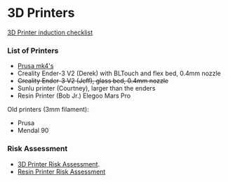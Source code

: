 # 3D Printers

[3D Printer induction checklist](https://docs.google.com/document/d/1Bn4tA91g54ththpyIZi5xGV5HVMoGJKF/edit?usp=sharing&ouid=106230533848458755373&rtpof=true&sd=true)

### List of Printers

- [Prusa mk4's](../3D-Printers/PrusaMK4/)
- Creality Ender-3 V2 (Derek) with BLTouch and flex bed, 0.4mm nozzle
- ~~Creality Ender-3 V2 (Jeff), glass bed, 0.4mm nozzle~~
- Sunlu printer (Courtney), larger than the enders
- Resin Printer (Bob Jr.) Elegoo Mars Pro

Old printers  (3mm filament):

- Prusa 
- Mendal 90 

### Risk Assessment

- [3D Printer Risk Assessment](https://docs.google.com/document/d/13F_mqEcwl8jpON4T8a-jdl3WKjYoNxzUKGc_Y5eh38M/edit?usp=sharing).
- [Resin Printer Risk Assessment](https://docs.google.com/document/d/1gsu6xQNcerGyQyBi3ieNdV3jo-cZCiJkW5b1et0ysE4/edit?usp=sharing)
